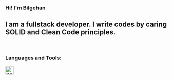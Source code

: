 ### Hi! I'm Bilgehan

## I am a fullstack developer. I write codes by caring SOLID and Clean Code principles.

<br />

### Languages and Tools:

[<img align="left" alt="C#" width="26px" src="https://raw.githubusercontent.com/jmnote/z-icons/master/svg/csharp.svg" />][csharp]

<br />
<br />


[csharp]: https://tr.wikipedia.org/wiki/C_Sharp
[java]: https://tr.wikipedia.org/wiki/Java_(programlama_dili)
